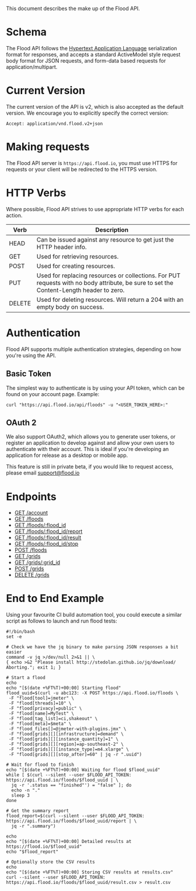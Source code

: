 This document describes the make up of the Flood API.

# Schema

The Flood API follows the [Hypertext Application Language](http://stateless.co/hal_specification.html) serialization format for responses, and accepts a standard ActiveModel style request body format for JSON requests, and form-data based requests for application/multipart.

# Current Version

The current version of the API is v2, which is also accepted as the default version. We encourage you to explicitly specify the correct version:

```
Accept: application/vnd.flood.v2+json
```

# Making requests

The Flood API server is `https://api.flood.io`, you must use HTTPS for requests or your client will be redirected to the HTTPS version.

# HTTP Verbs

Where possible, Flood API strives to use appropriate HTTP verbs for each action.

| Verb | Description |
| --- | --- |
| HEAD | Can be issued against any resource to get just the HTTP header info. |
| GET | Used for retrieving resources. |
| POST | Used for creating resources. |
| PUT | Used for replacing resources or collections. For PUT requests with no body attribute, be sure to set the Content-Length header to zero. |
| DELETE | Used for deleting resources. Will return a 204 with an empty body on success. |

# Authentication

Flood API supports multiple authentication strategies, depending on how you're using the API.

## Basic Token

The simplest way to authenticate is by using your API token, which can be found on your account page. Example:

```
curl "https://api.flood.io/api/floods" -u "<USER_TOKEN_HERE>:"
```

## OAuth 2

We also support OAuth2, which allows you to generate user tokens, or register an application to develop against and allow your own users to authenticate with their account. This is ideal if you're developing an application for release as a desktop or mobile app.

This feature is still in private beta, if you would like to request access, please email support@flood.io

# Endpoints

* [GET /account](endpoints/account/GET-account.md)
* [GET /floods](endpoints/floods/GET-floods.md)
* [GET /floods/:flood\_id](endpoints/floods/GET-floods-flood_id.md)
* [GET /floods/:flood\_id/report](endpoints/floods/GET-floods-flood_id-report.md)
* [GET /floods/:flood\_id/result](endpoints/floods/GET-floods-flood_id-result.md)
* [GET /floods/:flood\_id/stop](endpoints/floods/GET-floods-flood_id-stop.md)
* [POST /floods](endpoints/floods/POST-floods.md)
* [GET /grids](endpoints/grids/GET-grids.md)
* [GET /grids/:grid\_id](endpoints/grids/GET-grids-grid_id.md)
* [POST /grids](endpoints/grids/POST-grids.md)
* [DELETE /grids](endpoints/grids/DELETE-grids-grid_id.md)

# End to End Example

Using your favourite CI build automation tool, you could execute a similar script as follows to launch and run flood tests:

```
#!/bin/bash
set -e

# Check we have the jq binary to make parsing JSON responses a bit easier
command -v jq >/dev/null 2>&1 || \
{ echo >&2 "Please install http://stedolan.github.io/jq/download/  Aborting."; exit 1; }

# Start a flood
echo
echo "[$(date +%FT%T)+00:00] Starting flood"
flood_uuid=$(curl -u abc123: -X POST https://api.flood.io/floods \
 -F "flood[tool]=jmeter" \
 -F "flood[threads]=10" \
 -F "flood[privacy]=public" \
 -F "flood[name]=MyTest" \
 -F "flood[tag_list]=ci,shakeout" \
 -F "flood[meta]=$meta" \
 -F "flood_files[]=@jmeter-with-plugins.jmx" \
 -F "flood[grids][][infrastructure]=demand" \
 -F "flood[grids][][instance_quantity]=1" \
 -F "flood[grids][][region]=ap-southeast-2" \
 -F "flood[grids][][instance_type]=m4.xlarge" \
 -F "flood[grids][][stop_after]=60" | jq -r ".uuid")

# Wait for flood to finish
echo "[$(date +%FT%T)+00:00] Waiting for flood $flood_uuid"
while [ $(curl --silent --user $FLOOD_API_TOKEN: https://api.flood.io/floods/$flood_uuid | \
  jq -r '.status == "finished"') = "false" ]; do
  echo -n "."
  sleep 3
done

# Get the summary report
flood_report=$(curl --silent --user $FLOOD_API_TOKEN: https://api.flood.io/floods/$flood_uuid/report | \
  jq -r ".summary")

echo
echo "[$(date +%FT%T)+00:00] Detailed results at https://flood.io/$flood_uuid"
echo "$flood_report"

# Optionally store the CSV results
echo
echo "[$(date +%FT%T)+00:00] Storing CSV results at results.csv"
curl --silent --user $FLOOD_API_TOKEN: https://api.flood.io/floods/$flood_uuid/result.csv > result.csv
```




